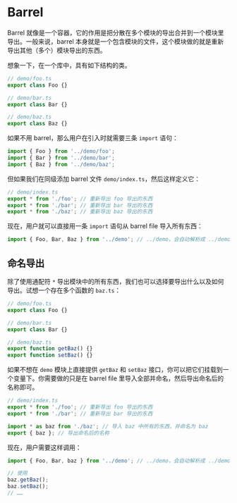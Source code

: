 # Barrel

Barrel 就像是一个容器，它的作用是把分散在多个模块的导出合并到一个模块里导出。一般来说，barrel 本身就是一个包含模块的文件，这个模块做的就是重新导出其他（多个）模块导出的东西。

想象一下，在一个库中，具有如下结构的类。

```ts
// demo/foo.ts
export class Foo {}

// demo/bar.ts
export class Bar {}

// demo/baz.ts
export class Baz {}
```

如果不用 barrel，那么用户在引入时就需要三条 `import` 语句：

```ts
import { Foo } from '../demo/foo';
import { Bar } from '../demo/bar';
import { Baz } from '../demo/baz';
```

但如果我们在同级添加 barrel 文件 `demo/index.ts`，然后这样定义它：

```ts
// demo/index.ts
export * from './foo'; // 重新导出 foo 导出的东西
export * from './bar'; // 重新导出 bar 导出的东西
export * from './baz'; // 重新导出 baz 导出的东西
```

现在，用户就可以直接用一条 `import` 语句从 barrel file 导入所有东西：

```ts
import { Foo, Bar, Baz } from '../demo'; // ../demo，会自动解析成 ../demo/index.ts
```

## 命名导出

除了使用通配符 `*` 导出模块中的所有东西，我们也可以选择要导出什么以及如何导出。试想一个存在多个函数的 `baz.ts`：

```ts
// demo/foo.ts
export class Foo {}

// demo/bar.ts
export class Bar {}

// demo/baz.ts
export function getBaz() {}
export function setBaz() {}
```

如果不想在 `demo` 模块上直接提供 `getBaz` 和 `setBaz` 接口，你可以把它们挂载到一个变量下。你需要做的只是在 barrel file 里导入全部并命名，然后导出命名后的名称即可。

```ts
// demo/index.ts
export * from './foo'; // 重新导出 foo 导出的东西
export * from './bar'; // 重新导出 bar 导出的东西

import * as baz from './baz'; // 导入 baz 中所有的东西，并命名为 baz
export { baz }; // 导出命名后的名称
```

现在，用户需要这样调用：

```ts
import { Foo, Bar, baz } from '../demo'; // ../demo，会自动解析成 ../demo/index.ts

// 使用
baz.getBaz();
baz.setBaz();
// ……
```
